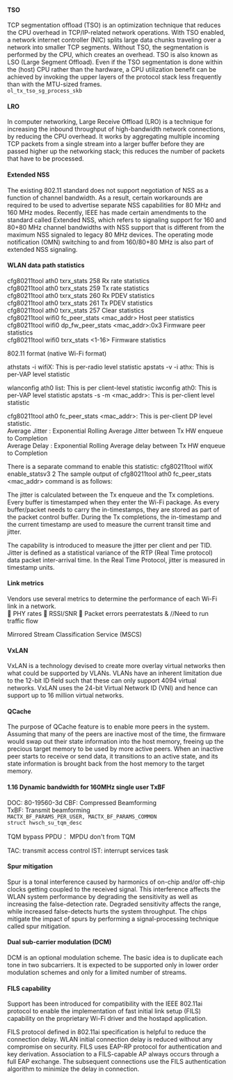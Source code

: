 #### TSO  
TCP segmentation offload (TSO) is an optimization technique that reduces the CPU overhead in TCP/IP-related network operations. With TSO enabled, a network internet controller (NIC) splits large data chunks traveling over a network into smaller TCP segments. Without TSO, the segmentation is performed by the CPU, which creates an overhead. TSO is also known as LSO (Large Segment Offload).
Even if the TSO segmentation is done within the (host) CPU rather than the hardware, a CPU utilization benefit can be achieved by invoking the upper layers of the protocol stack less frequently than with the MTU-sized frames.  
`ol_tx_tso_sg_process_skb`  

#### LRO  
In computer networking, Large Receive Offload (LRO) is a technique for increasing the 
inbound throughput of high-bandwidth network connections, by reducing the CPU overhead. It 
works by aggregating multiple incoming TCP packets from a single stream into a larger buffer 
before they are passed higher up the networking stack; this reduces the number of packets that 
have to be processed.

#### Extended NSS

The existing 802.11 standard does not support negotiation of NSS as a function of channel bandwidth. As a result, certain workarounds are required to be used to advertise separate NSS capabilities for 80 MHz and 160 MHz modes. Recently, IEEE has made certain amendments to the standard called Extended NSS, which refers to signaling support for 160 and 80+80 MHz channel bandwidths with NSS support that is different from the maximum NSS signaled to legacy 80 MHz devices. The operating mode notification (OMN) switching to and from 160/80+80 MHz is also part of extended NSS signaling. 


#### WLAN data path statistics
cfg80211tool ath0 txrx_stats 258 Rx rate statistics  
cfg80211tool ath0 txrx_stats 259 Tx rate statistics  
cfg80211tool ath0 txrx_stats 260 Rx PDEV statistics  
cfg80211tool ath0 txrx_stats 261 Tx PDEV statistics  
cfg80211tool ath0 txrx_stats 257 Clear statistics  
cfg80211tool wifi0 fc_peer_stats <mac_addr> Host peer statistics  
cfg80211tool wifi0 dp_fw_peer_stats <mac_addr>:0x3 Firmware peer statistics  
cfg80211tool wifi0 txrx_stats <1-16> Firmware statistics  


802.11 format (native Wi-Fi format)


athstats -i wifiX: This is per-radio level statistic
apstats -v -i athx: This is per-VAP level statistic

wlanconfig ath0 list: This is per client-level statistic
iwconfig ath0: This is per-VAP level statistic
apstats -s -m <mac_addr>: This is per-client level statistic

cfg80211tool ath0 fc_peer_stats <mac_addr>: This is per-client DP level statistic.  
Average Jitter : Exponential Rolling Average Jitter between Tx HW enqueue to Completion  
Average Delay : Exponential Rolling Average delay between Tx HW enqueue to Completion  

There is a separate command to enable this statistic: cfg80211tool wifiX enable_statsv3 2
The sample output of cfg80211tool ath0 fc_peer_stats <mac_addr> command is as follows:

The jitter is calculated between the Tx enqueue and the Tx completions. Every buffer is 
timestamped when they enter the Wi-Fi package. As every buffer/packet needs to carry the in-timestamps, they are stored as part of the packet control buffer. During the Tx completions, the in-timestamp and the current timestamp are used to measure the current transit time and jitter.  

The capability is introduced to measure the jitter per client and per TID. Jitter is defined as a 
statistical variance of the RTP (Real Time protocol) data packet inter-arrival time. In the Real Time 
Protocol, jitter is measured in timestamp units.

#### Link metrics  
Vendors use several metrics to determine the performance of each Wi-Fi link in a network.  
 PHY rates
 RSSI/SNR
 Packet errors
peerratestats <wifiX> &  //Need to run traffic flow

Mirrored Stream Classification Service (MSCS)

#### VxLAN  
VxLAN is a technology devised to create more overlay virtual networks then what could be 
supported by VLANs. VLANs have an inherent limitation due to the 12-bit ID field such that these 
can only support 4094 virtual networks.
VxLAN uses the 24-bit Virtual Network ID (VNI) and hence can support up to 16 million virtual 
networks.


#### QCache  

The purpose of QCache feature is to enable more peers in the system. Assuming that many of the peers are inactive most of the time, the firmware would swap out their state information into the host memory, freeing up the precious target memory to be used by more active peers. When an inactive peer starts to receive or send data, it transitions to an active state, and its state information is brought back from the host memory to the target memory.


#### 1.16 Dynamic bandwidth for 160MHz single user TxBF
DOC: 80-19560-3d 
CBF: Compressed Beamforming  
TxBF: Transmit beamforming    
`MACTX_BF_PARAMS_PER_USER, MACTX_BF_PARAMS_COMMON`     
`struct hwsch_su_tqm_desc`  

TQM bypass PPDU： MPDU don't from TQM
 
TAC: transmit access control
IST: interrupt services task


#### Spur mitigation
Spur is a tonal interference caused by harmonics of on-chip and/or off-chip clocks getting coupled to the received signal. This interference affects the WLAN system performance by degrading the sensitivity as well as increasing the false-detection rate. Degraded sensitivity affects the range, while increased false-detects hurts the system throughput. The chips mitigate the impact of spurs by performing a signal-processing technique called spur mitigation.

#### Dual sub-carrier modulation (DCM)

DCM is an optional modulation scheme. The basic idea is to duplicate each tone in two subcarriers. It is expected to be supported only in lower order modulation schemes and only for a limited number of streams.

#### FILS capability 

Support has been introduced for compatibility with the IEEE 802.11ai protocol to enable the implementation of fast initial link setup (FILS) capability on the proprietary Wi-Fi driver and the hostapd application.   

FILS protocol defined in 802.11ai specification is helpful to reduce the connection delay. WLAN initial connection delay is reduced without any compromise on security. FILS uses EAP-RP protocol for authentication and key derivation. Association to a FILS-capable AP always occurs through a full EAP exchange. The subsequent connections use the FILS authentication algorithm to minimize the delay in connection.   

